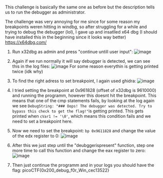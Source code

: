 This challenge is basically the same one as before but the description tells us to run the debugger as administrator.

The challenge was very annoying for me since for some reason my breakpoints weren hitting in windbg, so after struggling for a while and trying to debug the debugger (lol), I gave up and insatlled x64 dbg (I should have installed this in the beginning since it looks way better)
https://x64dbg.com/ 

1) Run x32dbg as admin and press "continue untill user input":
   ![image](https://github.com/user-attachments/assets/f49ac2f5-37b8-4fdc-83b5-129859811937)

2) Again if we run normally it will say debugger is detected, we can see this in the log files:
   ![image](https://github.com/user-attachments/assets/060758da-5a2b-445e-b6f9-136b700f8d48)
   For some reason everythin is getting printed twice (idk why)

3) To find the right adress to set breakpoint, I again used ghidra:
   ![image](https://github.com/user-attachments/assets/127293fe-fb5d-4737-8374-c5c6b5ce4393)

4) I tried setting the breakpoint at 0x961828 (offset of x32dbg is 9610000) and running the programm, however this doesnt hit the breakpoint.
   This means that one of the cmp statements fails, by looking at the log again we see `DebugString: "### Oops! The debugger was detected. Try to bypass this check to get the flag!"`is getting printed. This gets printed when `cVar1 != '\0'`, which means this condition fails and we need to set a breakpoint here.
   
5) Now we need to set the breakpoint: `bp 0x9611828` and change the value of the edx register to 0:
   ![image](https://github.com/user-attachments/assets/0f03dda6-6e14-48c4-8ffa-2f39e28c5289)

6) After this we just step until the "deubggerispresent" function, step one more time to call this function and  change the eax register to zero:
   ![image](https://github.com/user-attachments/assets/f0cf0b3b-cf67-4508-8162-c308285f0248)

7) Then just continue the programm and in your logs you should have the flag: picoCTF{0x200_debug_f0r_Win_cec13522}





